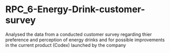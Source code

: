 # RPC_6-Energy-Drink-customer-survey
Analysed the data from a conducted customer survey regarding thier preference and perception of energy drinks and for possible improvements in the current product (Codex)  launched by the company  
